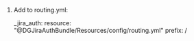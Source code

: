 1. Add to routing.yml:

    _jira_auth:
        resource: "@DGJiraAuthBundle/Resources/config/routing.yml"
        prefix:   /

